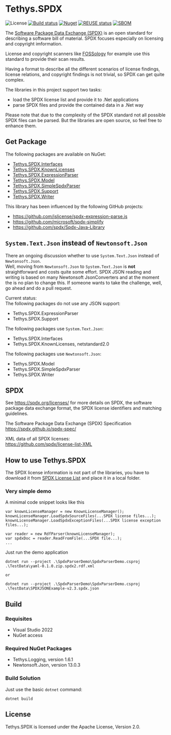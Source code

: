 <!-- 
SPDX-FileCopyrightText: (c) 2019-2024 T. Graf
SPDX-License-Identifier: Apache-2.0
-->

# Tethys.SPDX

![License](https://img.shields.io/badge/license-Apache--2.0-blue.svg)
[![Build status](https://ci.appveyor.com/api/projects/status/beu5qpnvi2urf0i0?svg=true)](https://ci.appveyor.com/project/tngraf/tethys-spdx)
[![Nuget](https://img.shields.io/badge/nuget-2.0.0-brightgreen.svg)](https://www.nuget.org/packages/Tethys.SPDX.KnownLicenses/2.0.0)
[![REUSE status](https://api.reuse.software/badge/git.fsfe.org/reuse/api)](https://api.reuse.software/info/git.fsfe.org/reuse/api)
[![SBOM](https://img.shields.io/badge/SBOM-CycloneDX-brightgreen)](https://github.com/tngraf/Tethys.Dgml/blob/master/SBOM/sbom.cyclonedx.xml)

The [Software Package Data Exchange (SPDX)](https://spdx.dev/) is an open standard for describing a software bill of material.
SPDX focuses especially on licensing and copyright imformation.

License and copyright scanners like [FOSSology](https://www.fossology.org/) for example use this standard
to provide their scan results.

Having a format to describe all the different scenarios of license findings, license relations,
and copyright findings is not trivial, so SPDX can get quite complex.

The libraries in this project support two tasks:

* load the SPDX license list and provide it to .Net applications
* parse SPDX files and provide the contained data in a .Net way

Please note that due to the complexity of the SPDX standard not all
possible SPDX files can be parsed. But the libraries are open source, so feel
free to enhance them.

## Get Package

The following packages are available on NuGet:

* [Tethys.SPDX.Interfaces](https://www.nuget.org/packages/Tethys.SPDX.Interfaces)
* [Tethys.SPDX.KnownLicenses](https://www.nuget.org/packages/Tethys.SPDX.KnownLicenses)
* [Tethys.SPDX.ExpressionParser](https://www.nuget.org/packages/Tethys.SPDX.ExpressionParser)
* [Tethys.SPDX.Model](https://www.nuget.org/packages/Tethys.SPDX.Model)
* [Tethys.SPDX.SimpleSpdxParser](https://www.nuget.org/packages/Tethys.SPDX.SimpleSpdxParser)
* [Tethys.SPDX.Support](https://www.nuget.org/packages/Tethys.SPDX.Support)
* [Tethys.SPDX.Writer](https://www.nuget.org/packages/Tethys.SPDX.Writer)

This library has been influenced by the following GitHub projects:

* https://github.com/jslicense/spdx-expression-parse.js
* https://github.com/microsoft/spdx-simplify
* https://github.com/spdx/Spdx-Java-Library

## `System.Text.Json` instead of `Newtonsoft.Json`

There an ongoing discussion whether to use `System.Text.Json` instead of `Newtonsoft.Json`.  
Well, moving from `Newtonsoft.Json` to `System.Text.Json` is **not** straightforward and costs
quite some effort. SPDX JSON reading and writing is based on many Newtonsoft JsonConverters
and at the moment the is no plan to change this. If someone wants to take the challenge, well,
go ahead and do a pull request.

Current status:  
The following packages do not use any JSON support:

* Tethys.SPDX.ExpressionParser
* Tethys.SPDX.Support

The following packages use `System.Text.Json`:

* Tethys.SPDX.Interfaces
* Tethys.SPDX.KnownLicenses, netstandard2.0

The following packages use `Newtonsoft.Json`:

* Tethys.SPDX.Model
* Tethys.SPDX.SimpleSpdxParser
* Tethys.SPDX.Writer

## SPDX

See https://spdx.org/licenses/ for more details on SPDX, the software
package data exchange format, the SPDX license identifiers
and matching guidelines.

The Software Package Data Exchange (SPDX) Specification
https://spdx.github.io/spdx-spec/

XML data of all SPDX licenses:  
https://github.com/spdx/license-list-XML

## How to use Tethys.SPDX

The SPDX license information is not part of the libraries, you have to
download it from [SPDX License List](https://github.com/spdx/license-list-XML) 
and place it in a local folder.

### Very simple demo

A minimal code snippet looks like this

```code
var knownLicenseManager = new KnownLicenseManager();
knownLicenseManager.LoadSpdxSourceFiles(...SPDX license files...);
knownLicenseManager.LoadSpdxExceptionFiles(...SPDX license exception files...);

var reader = new RdfParser(knownLicenseManager);
var spdxDoc = reader.ReadFromFile(...SPDX file...);
...
```

Just run the demo application

```code
dotnet run --project .\SpdxParserDemo\SpdxParserDemo.csproj .\TestData\yaml-0.1.0.zip.spdx2.rdf.xml

or

dotnet run --project .\SpdxParserDemo\SpdxParserDemo.csproj .\TestData\SPDXJSONExample-v2.3.spdx.json
```

## Build

### Requisites

* Visual Studio 2022
* NuGet access

### Required NuGet Packages

* Tethys.Logging, version 1.6.1
* Newtonsoft.Json, version 13.0.3

### Build Solution

Just use the basic `dotnet` command:

```shell
dotnet build
```

## License

Tethys.SPDX is licensed under the Apache License, Version 2.0.
